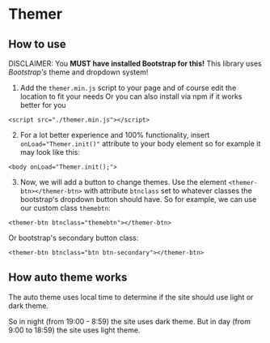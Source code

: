 # Themer
 


## How to use
DISCLAIMER: You **MUST have installed Bootstrap for this!** This library uses _Bootstrap's_ theme and dropdown system!

1. Add the `themer.min.js` script to your page and of course edit the location to fit your needs
 Or you can also install via npm if it works better for you

```
<script src="./themer.min.js"></script>
```
2. For a lot better experience and 100% functionality, insert `onLoad="Themer.init()"` attribute to your body element so for example it may look like this:
```
<body onLoad="Themer.init();">
```
3. Now, we will add a button to change themes. Use the element `<themer-btn></themer-btn>` with attribute `btnclass` set to whatever classes the bootstrap's dropdown button should have. So for example, we can use our custom class `themebtn`:
```
<themer-btn btnclass="themebtn"></themer-btn>
```
Or bootstrap's secondary button class:
```
<themer-btn btnclass="btn btn-secondary"></themer-btn>
```

## How auto theme works
The auto theme uses local time to determine if the site should use light or dark theme.

So in night (from 19:00 - 8:59) the site uses dark theme. But in day (from 9:00 to 18:59) the site uses light theme.
